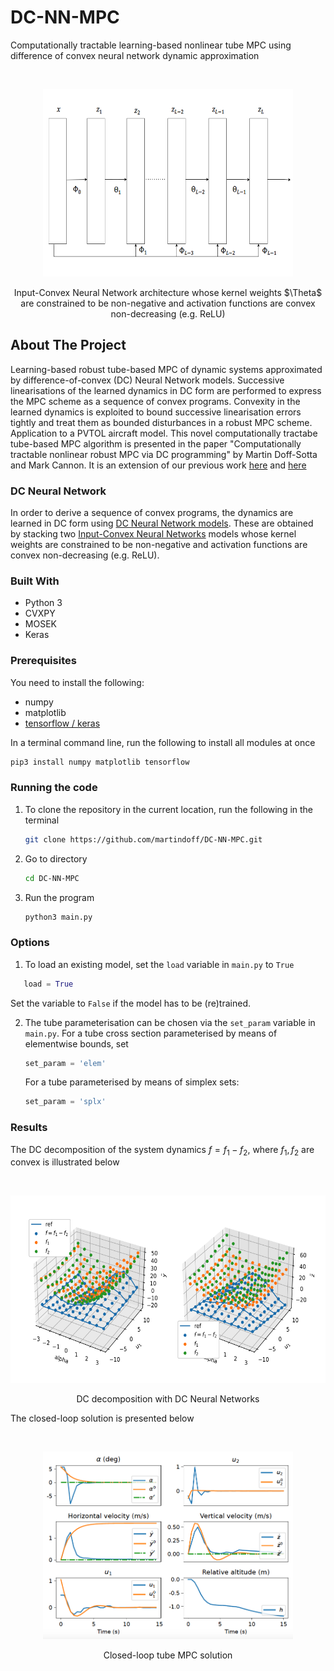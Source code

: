 # DC-NN-MPC
Computationally tractable learning-based nonlinear tube MPC using difference of convex neural network dynamic approximation 


<br />
<p align="center">
   <img src="https://github.com/martindoff/DC-NN-MPC/blob/main/plot/NN.png" alt="Logo" width="400" height="300">
  <p align="center">
   Input-Convex Neural Network architecture whose kernel weights $\Theta$ are constrained to be non-negative and activation functions are convex non-decreasing (e.g. ReLU) 
    <br />  
  </p>
</p>

<!-- ABOUT THE PROJECT -->
## About The Project

Learning-based robust tube-based MPC of dynamic systems approximated by difference-of-convex (DC) Neural Network models. Successive linearisations of the learned dynamics in DC form are performed to express the MPC scheme as a sequence of convex programs.  Convexity in the learned dynamics is exploited to bound successive linearisation errors tightly and treat them as bounded disturbances in a robust MPC scheme. Application to a PVTOL aircraft model. This novel computationally tractabe tube-based MPC algorithm is presented in the paper "Computationally tractable nonlinear robust MPC via DC programming" by Martin Doff-Sotta and Mark Cannon. It is an extension of our previous work [here](https://github.com/martindoff/DC-TMPC) and [here](https://ora.ox.ac.uk/objects/uuid:a3a0130b-5387-44b3-97ae-1c9795b91a42/download_file?safe_filename=Doff-Sotta_and_Cannon_2022_Difference_of_convex.pdf&file_format=application%2Fpdf&type_of_work=Conference+item)

### DC Neural Network 
In order to derive a sequence of convex programs, the dynamics are learned in DC form using [DC Neural Network models](https://github.com/martindoff/DC-Deep-Neural-Network). These are obtained by stacking two [Input-Convex Neural Networks](http://proceedings.mlr.press/v70/amos17b/amos17b.pdf) models whose kernel weights are constrained to be non-negative and activation functions are convex non-decreasing (e.g. ReLU). 

### Built With

* Python 3
* CVXPY
* MOSEK
* Keras

### Prerequisites

You need to install the following:
* numpy
* matplotlib
* [tensorflow / keras](https://keras.io/getting_started/)

In a terminal command line, run the following to install all modules at once

   ```sh
   pip3 install numpy matplotlib tensorflow
   ```

### Running the code

1. To clone the repository in the current location, run the following in the terminal
   ```sh
   git clone https://github.com/martindoff/DC-NN-MPC.git
   ```
2. Go to directory 
   ```sh
   cd DC-NN-MPC
   ```
   
3. Run the program
   ```python
   python3 main.py
   ```
### Options 
   
1. To load an existing model, set the `load` variable in `main.py` to `True`
```python
   load = True
   ``` 
   
   Set the variable to `False` if the model has to be (re)trained. 

2. The tube parameterisation can be chosen via the `set_param` variable in `main.py`. For a tube cross section parameterised by means of elementwise bounds, set

   ```python
   set_param = 'elem'
   ```
   For a tube parameterised by means of simplex sets:

   ```python
   set_param = 'splx'
   ```

### Results

The DC decomposition of the system dynamics $f = f_1 - f_2$, where $f_1, f_2$ are convex is illustrated below


<br />
<p align="center">
   <img src="https://github.com/martindoff/DC-NN-MPC/blob/main/DC.png" alt="Logo" width="600" height="300">
  <p align="center">
   DC decomposition with DC Neural Networks
    <br />  
  </p>
</p>

The closed-loop solution is presented below


<br />
<p align="center">
   <img src="https://github.com/martindoff/DC-NN-MPC/blob/main/tmpc_plot.png" alt="Logo" width="400" height="300">
  <p align="center">
   Closed-loop tube MPC solution
    <br />  
  </p>
</p>

